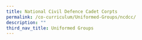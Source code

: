 ```yaml
---
title: National Civil Defence Cadet Corpts
permalink: /co-curriculum/Uniformed-Groups/ncdcc/
description: ""
third_nav_title: Uniformed Groups
---
```

